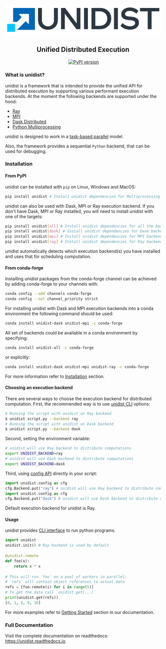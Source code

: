 <p align="center">
    <a href="https://unidist.readthedocs.io"><img alt="" src="https://github.com/modin-project/unidist/blob/d17f0da551846277c9d56a7f5e7d8f244c09d660/docs/img/unidist-logo-simple-628x128.png?raw=true"></a>
</p>
<h2 align="center">Unified Distributed Execution</h2>

<p align="center">
<a href="https://unidist.readthedocs.io/en/latest/?badge=latest"><img alt="" src="https://readthedocs.org/projects/unidist/badge/?version=latest" align="center"></a>
<a href="https://pypi.org/project/unidist/"><img src="https://badge.fury.io/py/unidist.svg" alt="PyPI version" align="center"></a>
</p>

### What is unidist?

unidist is a framework that is intended to provide the unified API for distributed execution by supporting various performant execution backends. At the moment the following backends are supported under the hood:

* [Ray](https://docs.ray.io/en/master/index.html)
* [MPI](https://www.mpi-forum.org/)
* [Dask Distributed](https://distributed.dask.org/en/latest/)
* [Python Multiprocessing](https://docs.python.org/3/library/multiprocessing.html)

unidist is designed to work in a [task-based parallel](https://en.wikipedia.org/wiki/Task_parallelism) model.

Also, the framework provides a sequential ``Python`` backend, that can be used for debugging.

### Installation

#### From PyPI

unidist can be installed with `pip` on Linux, Windows and MacOS:

```bash
pip install unidist # Install unidist dependencies for Multiprocessing and sequential Python backends
```

unidist can also be used with Dask, MPI or Ray execution backend.
If you don't have Dask, MPI or Ray installed, you will need to install unidist with one of the targets:

```bash
pip install unidist[all] # Install unidist dependencies for all the backends
pip install unidist[dask] # Install unidist dependencies for Dask backend
pip install unidist[mpi] # Install unidist dependencies for MPI backend
pip install unidist[ray] # Install unidist dependencies for Ray backend
```

unidist automatically detects which execution backend(s) you have installed and uses that for scheduling computation.

#### From conda-forge

Installing unidist packages from the conda-forge channel can be achieved by adding conda-forge to your channels with:

```bash
conda config --add channels conda-forge
conda config --set channel_priority strict
```

For installing unidist with Dask and MPI execution backends into a conda environment the following command should be used:

```bash
conda install unidist-dask unidist-mpi -c conda-forge
```

All set of backends could be available in a conda environment by specifying:

```bash
conda install unidist-all -c conda-forge
```

or explicitly:

```bash
conda install unidist-dask unidist-mpi unidist-ray -c conda-forge
```

For more information refer to [Installation](https://unidist.readthedocs.io/en/latest/installation.html) section.

#### Choosing an execution backend

There are several ways to choose the execution backend for distributed computation.
First, the recommended way is to use
[unidist CLI](https://unidist.readthedocs.io/en/latest/using_cli.html) options:

```bash
# Running the script with unidist on Ray backend
$ unidist script.py --backend ray
# Running the script with unidist on Dask backend
$ unidist script.py --backend dask
```

Second, setting the environment variable:

```bash
# unidist will use Ray backend to distribute computations
export UNIDIST_BACKEND=ray
# unidist will use Dask backend to distribute computations
export UNIDIST_BACKEND=dask
```

Third, using [config API](https://unidist.readthedocs.io/en/latest/flow/unidist/config.html) directly in your script:

```python
import unidist.config as cfg
cfg.Backend.put("ray") # unidist will use Ray backend to distribute computations
import unidist.config as cfg
cfg.Backend.put("dask") # unidist will use Dask backend to distribute computations
```

Default execution backend for unidist is Ray.

#### Usage

unidist provides [CLI interface](https://unidist.readthedocs.io/en/latest/using_cli.html) to run python programs.

```python
import unidist
unidist.init() # Ray backend is used by default

@unidist.remote
def foo(x):
    return x * x

# This will run `foo` on a pool of workers in parallel;
# `refs` will contain object references to actual data
refs = [foo.remote(i) for i in range(5)]
# To get the data call `unidist.get(...)`
print(unidist.get(refs))
[0, 1, 4, 9, 16]
```

For more examples refer to [Getting Started](https://unidist.readthedocs.io/en/latest/getting_started.html) section
in our documentation.

### Full Documentation

Visit the complete documentation on readthedocs: https://unidist.readthedocs.io.
